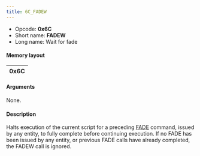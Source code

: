 ```yaml
---
title: 6C_FADEW
---
```


-   Opcode: **0x6C**
-   Short name: **FADEW**
-   Long name: Wait for fade

#### Memory layout

| 0x6C |
|------|

#### Arguments

None.

#### Description

Halts execution of the current script for a preceding [FADE](6B_FADE.md) command, issued by any entity, to fully complete before continuing execution. If no FADE has been issued by any entity, or previous FADE calls have already completed, the FADEW call is ignored.
